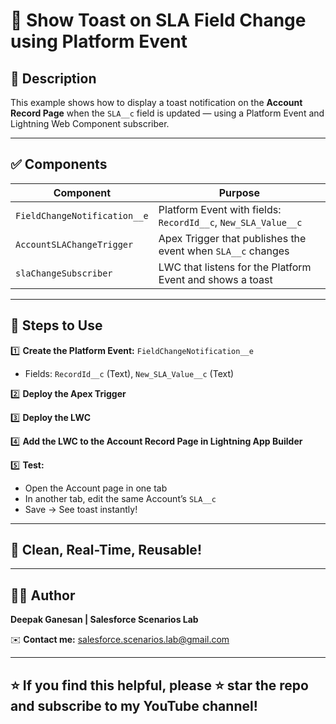 # 🚀 Show Toast on SLA Field Change using Platform Event

## 📄 Description

This example shows how to display a toast notification on the **Account Record Page** when the `SLA__c` field is updated — using a Platform Event and Lightning Web Component subscriber.

---

## ✅ Components

| Component | Purpose |
| --------- | ------- |
| `FieldChangeNotification__e` | Platform Event with fields: `RecordId__c`, `New_SLA_Value__c` |
| `AccountSLAChangeTrigger` | Apex Trigger that publishes the event when `SLA__c` changes |
| `slaChangeSubscriber` | LWC that listens for the Platform Event and shows a toast |

---

## 🔑 Steps to Use

1️⃣ **Create the Platform Event:** `FieldChangeNotification__e`  
   - Fields: `RecordId__c` (Text), `New_SLA_Value__c` (Text)

2️⃣ **Deploy the Apex Trigger**

3️⃣ **Deploy the LWC**

4️⃣ **Add the LWC to the Account Record Page in Lightning App Builder**

5️⃣ **Test:**  
   - Open the Account page in one tab  
   - In another tab, edit the same Account’s `SLA__c`  
   - Save → See toast instantly!

---

## 🎉 Clean, Real-Time, Reusable!

---

## 👨‍💻 Author

**Deepak Ganesan | Salesforce Scenarios Lab**

✉️ **Contact me:** [salesforce.scenarios.lab@gmail.com](mailto:salesforce.scenarios.lab@gmail.com)

---

## ⭐ If you find this helpful, please ⭐ star the repo and subscribe to my YouTube channel!
